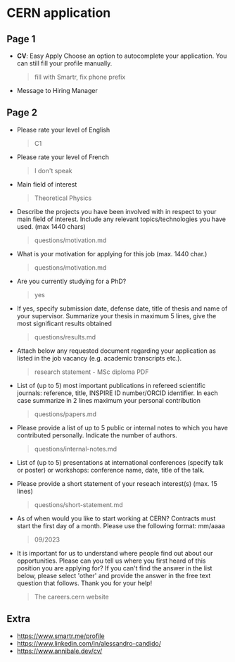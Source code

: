 # CERN application

## Page 1

- **CV**: Easy Apply Choose an option to autocomplete your application. You can
  still fill your profile manually.
  > fill with Smartr, fix phone prefix
- Message to Hiring Manager

## Page 2

- Please rate your level of English
  > C1
- Please rate your level of French
  > I don't speak
- Main field of interest
  > Theoretical Physics
- Describe the projects you have been involved with in respect to your main
  field of interest. Include any relevant topics/technologies you have used.
  (max 1440 chars)
  > questions/motivation.md
- What is your motivation for applying for this job (max. 1440 char.)
  > questions/motivation.md
- Are you currently studying for a PhD?
  > yes
- If yes, specify submission date, defense date, title of thesis and name of
  your supervisor. Summarize your thesis in maximum 5 lines, give the most
  significant results obtained
  > questions/results.md
- Attach below any requested document regarding your application as listed in
  the job vacancy (e.g. academic transcripts etc.).
  > research statement - MSc diploma PDF
- List of (up to 5) most important publications in refereed scientific journals:
  reference, title, INSPIRE ID number/ORCID identifier. In each case summarize
  in 2 lines maximum your personal contribution
  > questions/papers.md
- Please provide a list of up to 5 public or internal notes to which you have
  contributed personally. Indicate the number of authors.
  > questions/internal-notes.md
- List of (up to 5) presentations at international conferences (specify talk or
  poster) or workshops: conference name, date, title of the talk.
  >
- Please provide a short statement of your reseach interest(s) (max. 15 lines)
  > questions/short-statement.md
- As of when would you like to start working at CERN? Contracts must start the
  first day of a month. Please use the following format: mm/aaaa
  > 09/2023
- It is important for us to understand where people find out about our
  opportunities. Please can you tell us where you first heard of this position
  you are applying for? If you can't find the answer in the list below, please
  select 'other' and provide the answer in the free text question that follows.
  Thank you for your help!
  > The careers.cern website

## Extra

- https://www.smartr.me/profile
- https://www.linkedin.com/in/alessandro-candido/
- https://www.annibale.dev/cv/
